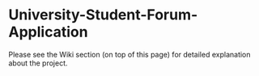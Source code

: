 # University-Student-Forum-Application

Please see the Wiki section (on top of this page) for detailed explanation about the project.
